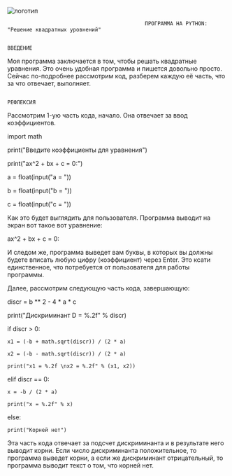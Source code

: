 ![логотип](https://user-images.githubusercontent.com/104410580/165251654-82f56666-12f2-47aa-ab5d-f5852ff80404.jpg)

                                                ПРОГРАММА НА PYTHON: "Решение квадратных уровнений"
                                                
                                                                     ВВЕДЕНИЕ

Моя программа заключается в том, чтобы решать квадратные уравнения. Это очень удобная программа и пишется довольно просто. Сейчас по-подробнее рассмотрим код, разберем каждую её часть, что за что отвечает, выполняет.

                                                                     РЕФЛЕКСИЯ

Рассмотрим 1-ую часть кода, начало. Она отвечает за ввод коэффициентов.

import math
 
print("Введите коэффициенты для уравнения")

print("ax^2 + bx + c = 0:")

a = float(input("a = "))

b = float(input("b = "))

c = float(input("c = "))

Как это будет выглядить для пользователя. Программа выводит на экран вот такое вот уравнение:

ax^2 + bx + c = 0:

И следом же, программа выведет вам буквы, в которых вы должны будете вписать любую цифру (коэффициент) через Enter. Это ксати единственное, что потребуется от пользователя для работы программы. 


Далее, рассмотрим следующую часть кода, завершающую:

discr = b ** 2 - 4 * a * c

print("Дискриминант D = %.2f" % discr)
 
if discr > 0:

    x1 = (-b + math.sqrt(discr)) / (2 * a)
    
    x2 = (-b - math.sqrt(discr)) / (2 * a)
    
    print("x1 = %.2f \nx2 = %.2f" % (x1, x2))
    
elif discr == 0:

    x = -b / (2 * a)
    
    print("x = %.2f" % x)
    
else:

    print("Корней нет")
    
Эта часть кода отвечает за подсчет дискриминанта и в результате него выводит корни. Если число дискриминанта положительное, то программа выведет корни, а если же дискриминант отрицательный, то программа выводит текст о том, что корней нет. 


